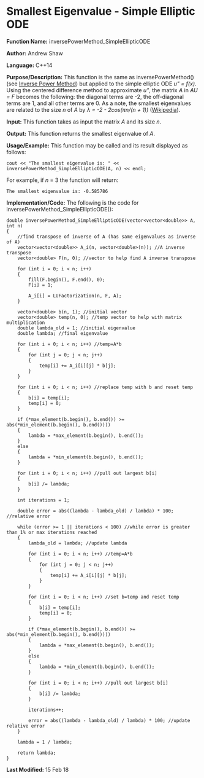 # Smallest Eigenvalue - Simple Elliptic ODE

**Function Name:** inversePowerMethod_SimpleEllipticODE

**Author:** Andrew Shaw

**Language:** C++14

**Purpose/Description:** This function is the same as inversePowerMethod() (see [Inverse Power Method](https://andrewshaw15.github.io/MATH-5620/HW-3/inverse-power-method)) but applied to the simple elliptic ODE *u" = f(x)*. Using the centered difference method to approximate *u"*, the matrix *A* in *AU = F* becomes the following: the diagonal terms are -2, the off-diagonal terms are 1, and all other terms are 0. As a note, the smallest eigenvalues are related to the size *n* of *A* by *&lambda; = -2 - 2cos(&pi;n/(n + 1))* ([Wikipedia](https://en.wikipedia.org/wiki/Tridiagonal_matrix)).

**Input:** This function takes as input the matrix *A* and its size *n*.

**Output:** This function returns the smallest eigenvalue of *A*.

**Usage/Example:** This function may be called and its result displayed as follows:
~~~~
cout << "The smallest eigenvalue is: " << inversePowerMethod_SimpleEllipticODE(A, n) << endl;
~~~~
For example, if *n* = 3 the function will return:
~~~~
The smallest eigenvalue is: -0.585786
~~~~
**Implementation/Code:** The following is the code for inversePowerMethod_SimpleEllipticODE():
~~~~
double inversePowerMethod_SimpleEllipticODE(vector<vector<double>> A, int n)
{
	//find transpose of inverse of A (has same eigenvalues as inverse of A)
	vector<vector<double>> A_i(n, vector<double>(n)); //A inverse transpose
	vector<double> F(n, 0); //vector to help find A inverse transpose

	for (int i = 0; i < n; i++)
	{
		fill(F.begin(), F.end(), 0);
		F[i] = 1;

		A_i[i] = LUFactorization(n, F, A);
	}

	vector<double> b(n, 1); //initial vector
	vector<double> temp(n, 0); //temp vector to help with matrix multiplication
	double lambda_old = 1; //initial eigenvalue
	double lambda; //final eigenvalue

	for (int i = 0; i < n; i++) //temp=A*b
	{
		for (int j = 0; j < n; j++)
		{
			temp[i] += A_i[i][j] * b[j];
		}
	}

	for (int i = 0; i < n; i++) //replace temp with b and reset temp
	{
		b[i] = temp[i];
		temp[i] = 0;
	}

	if (*max_element(b.begin(), b.end()) >= abs(*min_element(b.begin(), b.end())))
	{
		lambda = *max_element(b.begin(), b.end());
	}
	else
	{
		lambda = *min_element(b.begin(), b.end());
	}

	for (int i = 0; i < n; i++) //pull out largest b[i]
	{
		b[i] /= lambda;
	}

	int iterations = 1;

	double error = abs((lambda - lambda_old) / lambda) * 100; //relative error

	while (error >= 1 || iterations < 100) //while error is greater than 1% or max iterations reached
	{
		lambda_old = lambda; //update lambda

		for (int i = 0; i < n; i++) //temp=A*b
		{
			for (int j = 0; j < n; j++)
			{
				temp[i] += A_i[i][j] * b[j];
			}
		}

		for (int i = 0; i < n; i++) //set b=temp and reset temp
		{
			b[i] = temp[i];
			temp[i] = 0;
		}

		if (*max_element(b.begin(), b.end()) >= abs(*min_element(b.begin(), b.end())))
		{
			lambda = *max_element(b.begin(), b.end());
		}
		else
		{
			lambda = *min_element(b.begin(), b.end());
		}

		for (int i = 0; i < n; i++) //pull out largest b[i]
		{
			b[i] /= lambda;
		}

		iterations++;

		error = abs((lambda - lambda_old) / lambda) * 100; //update relative error
	}

	lambda = 1 / lambda;

	return lambda;
}
~~~~
**Last Modified:** 15 Feb 18
